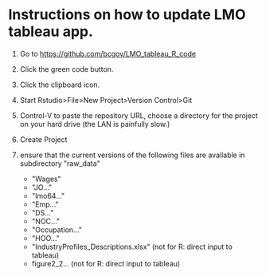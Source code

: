# Instructions on how to update LMO tableau app.

1. Go to https://github.com/bcgov/LMO_tableau_R_code
2. Click the green code button.
3. Click the clipboard icon.
4. Start Rstudio>File>New Project>Version Control>Git
5. Control-V to paste the repository URL, choose a directory for the project on your hard drive (the LAN is painfully slow.)
6. Create Project




4. ensure that the current versions of the following files are available in subdirectory "raw_data"
      * "Wages"
      * "JO..."
      * "lmo64..."
      * "Emp..."
      * "DS..."
      * "NOC..."
      * "Occupation..."
      * "HOO..."
      * "IndustryProfiles_Descriptions.xlsx" (not for R: direct input to tableau)
      * figure2_2... (not for R: direct input to tableau)